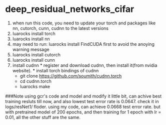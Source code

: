 # deep_residual_networks_cifar

1. when run this code, you need to update your torch and packages like nn, cutorch, cunn, cudnn to the latest versions
  1. luarocks install torch 
  2. luarocks install nn
  3. may need to run: luarocks install FindCUDA first to avoid the anoying warning message  
  4. luarocks install cutorch 
  5. luarocks install cunn 
  6. install cudnn
    * register and download cudnn, then install it(from nvidia website).
    * install torch bindings of cudnn
      * git clone https://github.com/soumith/cudnn.torch
      * cd cudnn.torch 
      * luarocks make 

###Note
using gcr's code and model and modify it little bit, can achive best training resluts till now, and also lowest test error rate is 
0.0647. check it in logs/resNet1/  floder. 
using my code, can achieve 0.0668 test error rate.  but with pretrained model of 200 epochs, and then training for 1 epoch with lr = 0.01, all the other stuff are the same. 
